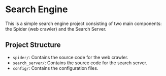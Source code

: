 # Search Engine

This is a simple search engine project consisting of two main components: the Spider (web crawler) and the Search Server.

## Project Structure

- `spider/`: Contains the source code for the web crawler.
- `search_server/`: Contains the source code for the search server.
- `config/`: Contains the configuration files.